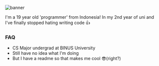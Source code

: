 ![banner](https://user-images.githubusercontent.com/75376567/111775590-89748280-88e3-11eb-899a-ddda13c05059.png)

I'm a 19 year old 'programmer' from Indonesia! In my 2nd year of uni and I've finally stopped hating writing code :+1:<br />
### FAQ
- CS Major undergrad at BINUS University
- Still have no idea what I'm doing
- But I have a readme so that makes me cool :sunglasses:(right?)
